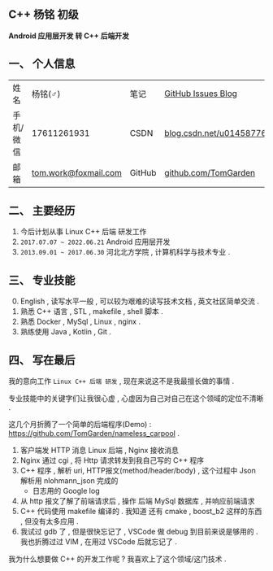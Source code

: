 ## C++ 杨铭 初级   

**Android 应用层开发 转 C++ 后端开发**

## 一、 个人信息


|         |                    |           |                                               |
|---      |---                 |---        |---                                            |
|姓名     | 杨铭(♂)             |笔记        |[GitHub Issues Blog](https://github.com/TomGarden/tom-notes/issues)|
|手机/微信 |17611261931         |CSDN       |[blog.csdn.net/u014587769](https://blog.csdn.net/u014587769)|
|邮箱     |tom.work@foxmail.com|GitHub      |[github.com/TomGarden](https://github.com/TomGarden/nameless_carpool)|


## 二、 主要经历 

1. 今后计划从事 Linux C++ 后端 研发工作
2. `2017.07.07 ~ 2022.06.21` Android 应用层开发
3. `2013.09.01 ~ 2017.06.30` 河北北方学院 , 计算机科学与技术专业 . 


## 三、 专业技能

0. English , 读写水平一般 , 可以较为艰难的读写技术文档 , 英文社区简单交流 . 
1. 熟悉 C++ 语言 , STL , makefile , shell 脚本 . 
2. 熟悉 Docker , MySql , Linux , nginx .
3. 熟练使用 Java , Kotlin , Git . 

## 四、 写在最后 

我的意向工作 `Linux C++ 后端 研发` , 现在来说这不是我最擅长做的事情 . 

专业技能中的关键字们让我很心虚 , 心虚因为自己对自己在这个领域的定位不清晰 . 

这几个月折腾了一个简单的后端程序(Demo) : https://github.com/TomGarden/nameless_carpool . 
1. 客户端发 HTTP 消息 Linux 后端 , Nginx 接收消息
2. Nginx 通过 cgi , 将 Http 请求转发到我自己写的 C++ 程序
3. C++ 程序 , 解析 uri, HTTP报文(method/header/body) , 这个过程中 Json 解析用 nlohmann_json 完成的
    - 日志用的 Google log
4. 从 http 报文了解了前端请求后 , 操作 后端 MySql 数据库 , 并响应前端请求
5. C++ 代码使用 makefile 编译的 . 我知道 还有 cmake , boost_b2 这样的东西 , 但没有太多应用 . 
6. 我试过 gdb 了 , 但是很快忘记了 , VSCode 做 debug 到目前来说是够用的 . 我也折腾过过 VIM , 在用过 VSCode 后就忘记了 . 

我为什么想要做 C++ 的开发工作呢 ? 我喜欢上了这个领域/这门技术 . 